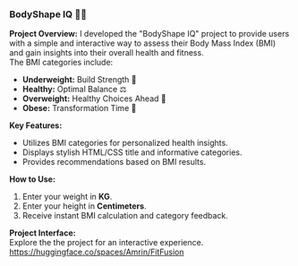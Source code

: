 ### BodyShape IQ 🏋️‍♀️

**Project Overview:**
I developed the "BodyShape IQ" project to provide users with a simple and interactive way to assess their Body Mass Index (BMI) and gain insights into their overall health and fitness.<br> The BMI categories include:
<br>
- **Underweight:** Build Strength 💪<br>
- **Healthy:** Optimal Balance ⚖️<br>
- **Overweight:** Healthy Choices Ahead 🥦<br>
- **Obese:** Transformation Time 🌟<br>

**Key Features:**
- Utilizes BMI categories for personalized health insights.<br>
- Displays stylish HTML/CSS title and informative categories.<br>
- Provides recommendations based on BMI results.<br>

**How to Use:**<br>
1. Enter your weight in **KG**.<br>
2. Enter your height in **Centimeters**.<br>
3. Receive instant BMI calculation and category feedback.<br>

**Project Interface:**<br>
Explore the the project for an interactive experience.
https://huggingface.co/spaces/Amrin/FitFusion
